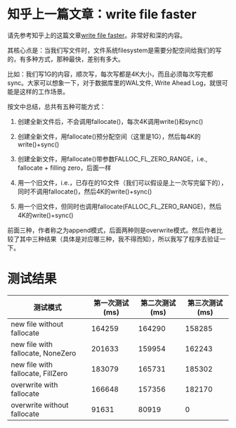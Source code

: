 
# 知乎上一篇文章：write file faster

请先参考知乎上的这篇文章[write file faster](https://zhuanlan.zhihu.com/p/61212603)。非常好和深的内容。

其核心点是：当我们写文件时，文件系统filesystem是需要分配空间给我们的写的，有多种方式，那种最快，差别有多大。

比如：我们写1G的内容，顺次写，每次写都是4K大小，而且必须每次写完都sync。大家可以想象一下，对于数据库里的WAL文件, Write Ahead Log，就很可能是这样的工作场景。

按文中总结，总共有五种可能方式：

1. 创建全新文件后，不会调用fallocate()，每次4K调用write()和sync()

2. 创建全新文件，用fallocate()预分配空间（这里是1G），然后每4K的write()+sync()

3. 创建全新文件，用fallocate()带参数FALLOC_FL_ZERO_RANGE，i.e., fallocate + filling zero，后面一样

4. 用一个旧文件，i.e.，已存在的1G文件（我们可以假设是上一次写完留下的），同时不调用fallocate()，然后4K的write()+sync()

5. 用一个旧文件，但同时也调用fallocate(FALLOC_FL_ZERO_RANGE)，然后4K的write()+sync()

前面三种，作者称之为append模式，后面两种则是overwrite模式。然后作者比较了其中三种结果（具体是对应哪三种，我不得而知），所以我写了程序去验证一下。

# 测试结果

| 测试模式 | 第一次测试(ms) | 第二次测试(ms) | 第三次测试(ms) |
| -- | -- | -- | -- |
| new file without fallocate | 164259 | 164290 | 158285 |
| new file with fallocate, NoneZero | 201633 | 159954 | 162243 |
| new file with fallocate, FillZero | 183079 | 165731 | 185302 |
| overwrite with fallocate | 166648 | 157356 | 182170 |
| overwrite without fallocate | 91631 | 80919 | 0 |